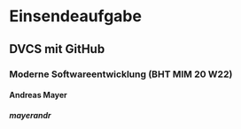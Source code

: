 # Einsendeaufgabe

## DVCS mit GitHub

### Moderne Softwareentwicklung (BHT MIM 20 W22)

#### Andreas Mayer

##### mayerandr
